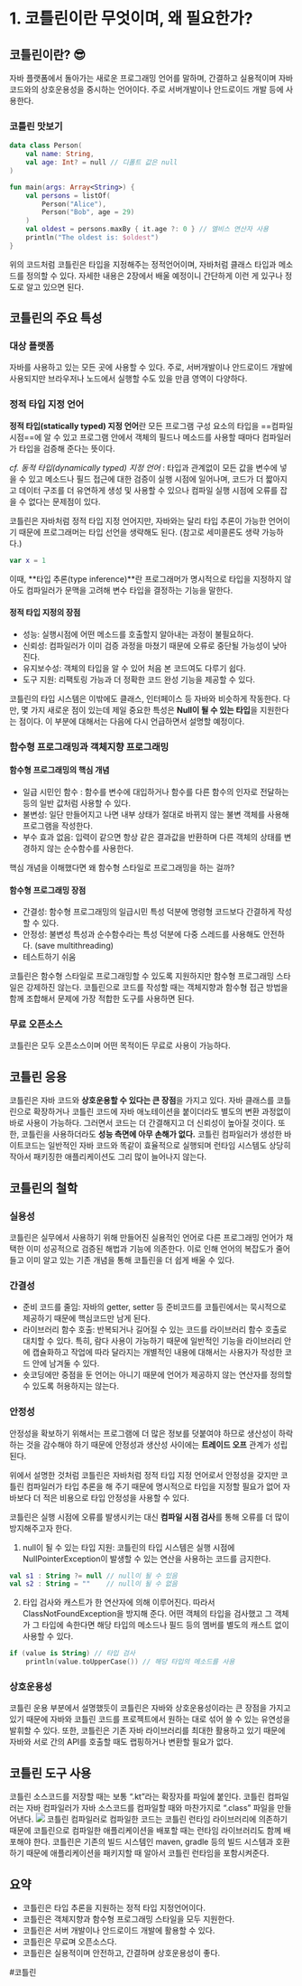 # 1. 코틀린이란 무엇이며, 왜 필요한가?
## 코틀린이란? 😎
자바 플랫폼에서 돌아가는 새로운 프로그래밍 언어를 말하며, 간결하고 실용적이며 자바 코드와의 상호운용성을 중시하는 언어이다. 주로 서버개발이나 안드로이드 개발 등에 사용한다.

### 코틀린 맛보기
```kotlin
data class Person(
    val name: String,
    val age: Int? = null // 디폴트 값은 null
)

fun main(args: Array<String>) {
    val persons = listOf(
        Person("Alice"),
        Person("Bob", age = 29)
    )
    val oldest = persons.maxBy { it.age ?: 0 } // 엘비스 연산자 사용
    println("The oldest is: $oldest")
}
```

위의 코드처럼 코틀린은 타입을 지정해주는 정적언어이며, 자바처럼 클래스 타입과 메소드를 정의할 수 있다. 자세한 내용은 2장에서 배울 예정이니 간단하게 이런 게 있구나 정도로 알고 있으면 된다.

## 코틀린의 주요 특성
### 대상 플랫폼
자바를 사용하고 있는 모든 곳에 사용할 수 있다. 주로, 서버개발이나 안드로이드 개발에 사용되지만 브라우저나 노드에서 실행할 수도 있을 만큼 영역이 다양하다.

### 정적 타입 지정 언어
**정적 타입(statically typed) 지정 언어**란 모든 프로그램 구성 요소의 타입을  ==컴파일 시점==에 알 수 있고 프로그램 안에서 객체의 필드나 메소드를 사용할 때마다 컴파일러가 타입을 검증해 준다는 뜻이다.

*cf. 동적 타입(dynamically typed) 지정 언어*
: 타입과 관계없이 모든 값을 변수에 넣을 수 있고 메소드나 필드 접근에 대한 검증이 실행 시점에 일어나며, 코드가 더 짧아지고 데이터 구조를 더 유연하게 생성 및 사용할 수 있으나 컴파일 실행 시점에 오류를 잡을 수 없다는 문제점이 있다.

코틀린은 자바처럼 정적 타입 지정 언어지만, 자바와는 달리 타입 추론이 가능한 언어이기 때문에 프로그래머는 타입 선언을 생략해도 된다. (참고로 세미콜론도 생략 가능하다.)
```kotlin
var x = 1
```

이때, **타입 추론(type inference)**란 프로그래머가 명시적으로 타입을 지정하지 않아도 컴파일러가 문맥을 고려해 변수 타입을 결정하는 기능을 말한다.

#### 정적 타입 지정의 장점
- 성능: 실행시점에 어떤 메소드를 호출할지 알아내는 과정이 불필요하다.
- 신뢰성: 컴파일러가 이미 검증 과정을 마쳤기 때문에 오류로 중단될 가능성이 낮아진다.
- 유지보수성: 객체의 타입을 알 수 있어 처음 본 코드여도 다루기 쉽다.
- 도구 지원: 리팩토링 가능과 더 정확한 코드 완성 기능을 제공할 수 있다.

코틀린의 타입 시스템은 이밖에도 클래스, 인터페이스 등 자바와 비슷하게 작동한다. 다만, 몇 가지 새로운 점이 있는데 제일 중요한 특성은 **Null이 될 수 있는 타입**을 지원한다는 점이다. 이 부분에 대해서는 다음에 다시 언급하면서 설명할 예정이다.

### 함수형 프로그래밍과 객체지향 프로그래밍
#### 함수형 프로그래밍의 핵심 개념
+ 일급 시민인 함수 : 함수를 변수에 대입하거나 함수를 다른 함수의 인자로 전달하는 등의 일반 값처럼 사용할 수 있다.
+ 불변성: 일단 만들어지고 나면 내부 상태가 절대로 바뀌지 않는 불변 객체를 사용해 프로그램을 작성한다. 
+ 부수 효과 없음: 입력이 같으면 항상 같은 결과값을 반환하며 다른 객체의 상태를 변경하지 않는 순수함수를 사용한다.

핵심 개념을 이해했다면 왜 함수형 스타일로 프로그래밍을 하는 걸까?

#### 함수형 프로그래밍 장점
+ 간결성: 함수형 프로그래밍의 일급시민 특성 덕분에 명령형 코드보다 간결하게 작성할 수 있다.
+ 안정성: 불변성 특성과 순수함수라는 특성 덕분에 다중 스레드를 사용해도 안전하다. (save multithreading)
+ 테스트하기 쉬움

코틀린은 함수형 스타일로 프로그래밍할 수 있도록 지원하지만 함수형 프로그래밍 스타일은 강제하진 않는다. 코틀린으로 코드를 작성할 때는 객체지향과 함수형 접근 방법을 함께 조합해서 문제에 가장 적합한 도구를 사용하면 된다.

### 무료 오픈소스
코틀린은 모두 오픈소스이며 어떤 목적이든 무료로 사용이 가능하다.

## 코틀린 응용
코틀린은 자바 코드와 **상호운용할 수 있다는 큰 장점**을 가지고 있다. 자바 클래스를 코틀린으로 확장하거나 코틀린 코드에 자바 애노테이션을 붙이더라도 별도의 변환 과정없이 바로 사용이 가능하다. 그러면서 코드는 더 간결해지고 더 신뢰성이 높아질 것이다. 
또한, 코틀린을 사용하더라도 **성능 측면에 아무 손해가 없다.** 코틀린 컴파일러가 생성한 바이트코드는 일반적인 자바 코드와 똑같이 효율적으로 실행되며 런타임 시스템도 상당히 작아서 패키징한 애플리케이션도 그리 많이 늘어나지 않는다.

## 코틀린의 철학
### 실용성
코틀린은 실무에서 사용하기 위해 만들어진 실용적인 언어로 다른 프로그래밍 언어가 채택한 이미 성공적으로 검증된 해법과 기능에 의존한다. 이로 인해 언어의 복잡도가 줄어들고 이미 알고 있는 기존 개념을 통해 코틀린을 더 쉽게 배울 수 있다.

### 간결성
+ 준비 코드를 줄임: 자바의 getter, setter 등 준비코드를 코틀린에서는 묵시적으로 제공하기 때문에 핵심코드만 남게 된다.
+ 라이브러리 함수 호출: 반복되거나 길어질 수 있는 코드를 라이브러리 함수 호출로 대치할 수 있다. 특히, 람다 사용이 가능하기 때문에 일반적인 기능을 라이브러리 안에 캡슐화하고 작업에 따라 달라지는 개별적인 내용에 대해서는 사용자가 작성한 코드 안에 남겨둘 수 있다.
+ 숏코딩에만 중점을 둔 언어는 아니기 때문에 언어가 제공하지 않는 연산자를 정의할 수 있도록 허용하지는 않는다.

### 안정성
안정성을 확보하기 위해서는 프로그램에 더 많은 정보를 덧붙여야 하므로 생산성이 하락하는 것을 감수해야 하기 때문에 안정성과 생산성 사이에는 **트레이드 오프** 관계가 성립된다.

위에서 설명한 것처럼 코틀린은 자바처럼 정적 타입 지정 언어로서 안정성을 갖지만 코틀린 컴파일러가 타입 추론을 해 주기 때문에 명시적으로 타입을 지정할 필요가 없어 자바보다 더 적은 비용으로 타입 안정성을 사용할 수 있다.

코틀린은 실행 시점에 오류를 발생시키는 대신 **컴파일 시점 검사**를 통해 오류를 더 많이 방지해주고자 한다.

1. null이 될 수 있는 타입 지원: 코틀린의 타입 시스템은 실행 시점에 NullPointerException이 발생할 수 있는 연산을 사용하는 코드를 금지한다.

```kotlin
val s1 : String ?= null // null이 될 수 있음
val s2 : String = ""    // null이 될 수 없음
```

2. 타입 검사와 캐스트가 한 연산자에 의해 이루어진다. 따라서 ClassNotFoundException을 방지해 준다. 어떤 객체의 타입을 검사했고 그 객체가 그 타입에 속한다면 해당 타입의 메소드나 필드 등의 멤버를 별도의 캐스트 없이 사용할 수 있다.

```kotlin
if (value is String) // 타입 검사
	println(value.toUpperCase()) // 해당 타입의 메소드를 사용
```


### 상호운용성
코틀린 운용 부분에서 설명했듯이 코틀린은 자바와 상호운용성이라는 큰 장점을 가지고 있기 때문에 자바와 코틀린 코드를 프로젝트에서 원하는 대로 섞어 쓸 수 있는 유연성을 발휘할 수 있다.
또한, 코틀린은 기존 자바 라이브러리를 최대한 활용하고 있기 때문에 자바와 서로 간의 API를 호출할 때도 랩핑하거나 변환할 필요가 없다.

## 코틀린 도구 사용
코틀린 소스코드를 저장할 때는 보통 “.kt”라는 확장자를 파일에 붙인다. 코틀린 컴파일러는 자바 컴파일러가 자바 소스코드를 컴파일할 때와 마찬가지로 “.class” 파일을 만들어낸다.
![](1.%20%E1%84%8F%E1%85%A9%E1%84%90%E1%85%B3%E1%86%AF%E1%84%85%E1%85%B5%E1%86%AB%E1%84%8B%E1%85%B5%E1%84%85%E1%85%A1%E1%86%AB%20%E1%84%86%E1%85%AE%E1%84%8B%E1%85%A5%E1%86%BA%E1%84%8B%E1%85%B5%E1%84%86%E1%85%A7,%20%E1%84%8B%E1%85%AB%20%E1%84%91%E1%85%B5%E1%86%AF%E1%84%8B%E1%85%AD%E1%84%92%E1%85%A1%E1%86%AB%E1%84%80%E1%85%A1/Kotlin.jpeg)<!-- {"width":388} -->
코틀린 컴파일러로 컴파일한 코드는 코틀린 런타임 라이브러리에 의존하기 때문에 코틀린으로 컴파일한 애플리케이션을 배포할 때는 런타임 라이브러리도 함께 배포해야 한다.
코틀린은 기존의 빌드 시스템인 maven, gradle 등의 빌드 시스템과 호환하기 때문에 애플리케이션을 패키지할 때 알아서 코틀린 런타임을 포함시켜준다.

## 요약
+ 코틀린은 타입 추론을 지원하는 정적 타입 지정언어이다.
+ 코틀린은 객체지향과 함수형 프로그래밍 스타일을 모두 지원한다.
+ 코틀린은 서버 개발이나 안드로이드 개발에 활용할 수 있다.
+ 코틀린은 무료며 오픈소스다.
+ 코틀린은 실용적이며 안전하고, 간결하며 상호운용성이 좋다.

#코틀린

